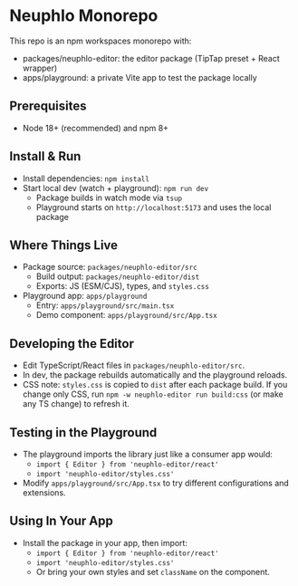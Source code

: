 # Neuphlo Monorepo

This repo is an npm workspaces monorepo with:

- packages/neuphlo-editor: the editor package (TipTap preset + React wrapper)
- apps/playground: a private Vite app to test the package locally

## Prerequisites

- Node 18+ (recommended) and npm 8+

## Install & Run

- Install dependencies: `npm install`
- Start local dev (watch + playground): `npm run dev`
  - Package builds in watch mode via `tsup`
  - Playground starts on `http://localhost:5173` and uses the local package

## Where Things Live

- Package source: `packages/neuphlo-editor/src`
  - Build output: `packages/neuphlo-editor/dist`
  - Exports: JS (ESM/CJS), types, and `styles.css`
- Playground app: `apps/playground`
  - Entry: `apps/playground/src/main.tsx`
  - Demo component: `apps/playground/src/App.tsx`

## Developing the Editor

- Edit TypeScript/React files in `packages/neuphlo-editor/src`.
- In dev, the package rebuilds automatically and the playground reloads.
- CSS note: `styles.css` is copied to `dist` after each package build. If you change only CSS, run `npm -w neuphlo-editor run build:css` (or make any TS change) to refresh it.

## Testing in the Playground

- The playground imports the library just like a consumer app would:
  - `import { Editor } from 'neuphlo-editor/react'`
  - `import 'neuphlo-editor/styles.css'`
- Modify `apps/playground/src/App.tsx` to try different configurations and extensions.

## Using In Your App

- Install the package in your app, then import:
  - `import { Editor } from 'neuphlo-editor/react'`
  - `import 'neuphlo-editor/styles.css'`
  - Or bring your own styles and set `className` on the component.

